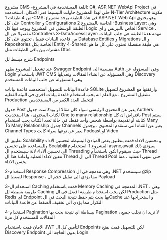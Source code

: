 مشروع CMS
-اللغة المستخدمة في المشروع:
 C#, ASP.NET WebApi Project
في حلي لهذا المشروع حاولت التبسيط قدر الامكان، استخدمت N-Tier Architecture  مكونة من 4 طبقات
1-CMS:
في هذة الطبقة يوجد مشروع ASP.NET Web Api  وهو يحتوى على كل Controller  و Configurations  الخاصة بالمشروع
2-Business Layer:
وهي الطبقة الوسطى في المشروع ويوجد فيها كل Logic الخاص بالبيزنس و اي Service   ، مفصولا عن ال Controllers 
3-DataAccessLayer:
مهمة هذة الطبقة هي جلب البيانات من قاعدة البيانات فقط ، تحتوي على كل Database Entities و Migrations و ال Repositories الخاصة بكل Entity
4-Shared:
هي طبقة منفصلة تحتوي على كل ما هو مشترك بين باقي الطبقات مثل Dtos
 


شرح مبسط لل Endpoints
 
عند تشغيل المشروع يظهر  Swagger Endpoint مقسمة الى 
Auth  وهي المسؤوله عن Login باستخدام JWT
CMS  وهي المسؤوله عن انشاء المقالات وتعديلها
Discovery  وهي المسؤولة عن جلب البيانات للمستخدم





قاعدة البيانات
للتسهيل استخدمت قاعدة بيانات SQLite  وارفقتها مع المشروع لتسهيل تشغيل المشروع ، مع العلم انه يجب استخدام قاعدة بيانات اخرى في البيئة الفعلية Production  لتتحمل العدد الكبير من المستخدمين
 
جدول Post  يعبر عن المحتوى الرئيسي سواء كان مقالا او بودكاست
جدول Authers  لكتاب المحتوى ، هنا استخدمت One to many relationship  بافتراض ان كل Post  سيتم كتابته او تقديمة بواسطة شخص واحد فقط، في حالة تعدد الكتاب يجب استخدام Many To Many Relationship
جدول Channels  يعبر عن القناه التي ستقدم المحتوى ، وجدول Channel Types  يعبر عن نوعها سواء كانت Podcast  او Video




تطبيق ال Scalability و تحسين الاداء
قمت بتطبيق بعض المبادئ البسيطة لتحسين الاداء وللمساعدة على تحسين Scalability  المشروع
1-استخدام async,await 
سيؤدي ذلك الى تحسين الاداء لانة سيستخدم ال Threading  حيث سيقوم الكود باستخدام Thread معين لاداء العملية واعادة هذا ال Thread  الى ال Thread Pool  حتى تنتهي العملية ، مما يحسن الاداء
 



2-استخدام Response Compression
وهي مدمجة في ال .NET  سيستخدم gzip لضغط ال Response  ، مما يؤدي الى تقليل حجم ال Payload 
 
3-استخدام ال Caching 
قمت باستخدام Memory Caching  المدمجة في .NET  ، وهي طريقة بسيطة لل Caching لكن يجب استخدام طريقة افضل في ال Production مثل Redis
اي Endpoint بها بحث يتم حفظ نتيجة البحث في الCache و استخراجها عند التكرار مما يؤدي الى تخفيف الضغط عن قاعدة البيانات
 
4-استخدام Pagination
ببساطة اي نتيجة بحث بها Pagination  ، لا نريد ان نجلب جميع المقالات للمستخدم كل مرة
 

الامان
قمت باستخدام JWT  لتأمين كل ال Endpoints  لكن للتسهيل قمت بفتح Discovery Endpoint  بدون الحاجة الى Login
